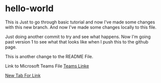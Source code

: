 # hello-world
This is Just to go through basic tutorial and now I've made some changes with this new branch.
And now I've made some changes locally to this file.

Just doing another commit to try and see what happens. Now I'm going past version 1 to see what that looks like
when I push this to the github page.

This is another change to the README File.

Link to Microsoft Teams File
[Teams Linke](https://teams.microsoft.com/l/file/83a4e90d-759e-49a8-90ad-7b7b39197353?tenantId=b1c14d5c-3625-45b3-a430-9552373a0c2f&fileType=pptx&objectUrl=https%3A%2F%2Fsasoffice365.sharepoint.com%2Fsites%2FNationalSecuritySolutions2%2FShared%20Documents%2FGeneral%2FGeneral%2FESP_Slides.pptx&baseUrl=https%3A%2F%2Fsasoffice365.sharepoint.com%2Fsites%2FNationalSecuritySolutions2&serviceName=teams&threadId=19:35847d2ebf744648980615e545c2bbab@thread.skype&messageId=1592401820824&groupId=c2ed541c-46df-4442-a7c3-4bc3d4fd5304)

<a href="https://teams.microsoft.com/l/file/83a4e90d-759e-49a8-90ad-7b7b39197353?tenantId=b1c14d5c-3625-45b3-a430-9552373a0c2f&fileType=pptx&objectUrl=https%3A%2F%2Fsasoffice365.sharepoint.com%2Fsites%2FNationalSecuritySolutions2%2FShared%20Documents%2FGeneral%2FGeneral%2FESP_Slides.pptx&baseUrl=https%3A%2F%2Fsasoffice365.sharepoint.com%2Fsites%2FNationalSecuritySolutions2&serviceName=teams&threadId=19:35847d2ebf744648980615e545c2bbab@thread.skype&messageId=1592401820824&groupId=c2ed541c-46df-4442-a7c3-4bc3d4fd5304" target="_blank">New Tab For Link</a>
